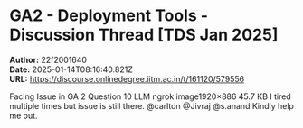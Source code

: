 # GA2 - Deployment Tools - Discussion Thread [TDS Jan 2025]

**Author:** 22f2001640  
**Date:** 2025-01-14T08:16:40.821Z  
**URL:** https://discourse.onlinedegree.iitm.ac.in/t/161120/579556

Facing Issue in GA 2 Question 10 LLM ngrok
image1920×886 45.7 KB
I tired multiple times but issue is still there.
@carlton @Jivraj @s.anand Kindly help me out.
